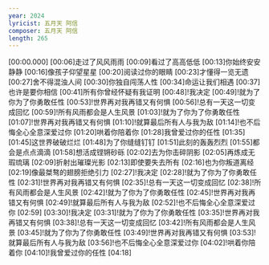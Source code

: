 ```yaml
---
year: 2024
lyricist: 五月天 阿信
composer: 五月天 阿信
length: 265
---
```

[00:00.000]
[00:06]走过了风风雨雨
[00:09]看过了高高低低
[00:13]你始终安安静静
[00:16]像孩子仰望星星
[00:20]阅读过你的眼睛
[00:23]才懂得一览无遗
[00:27]舍不得混浊人间
[00:30]你独自闯荡人性
[00:34]命运让我们相遇
[00:37]也许是要你相信
[00:41]所有你曾经怀疑有我证明
[00:48]!我决定
[00:49]!就为了你为了你勇敢任性
[00:53]!世界再对我再错又有何惧
[00:56]!总有一天这一切变成回忆
[00:59]!所有风雨都会是人生风景
[01:03]!就为了你为了你勇敢任性
[01:07]!世界再对我再错又有何惧
[01:10]!就算最后所有人与我为敌
[01:14]!也不后悔全心全意深爱过你
[01:20]哄着你陪着你
[01:28]我曾爱过你的任性
[01:35]
[01:45]这世界破破烂烂
[01:48]为了你缝缝钉钉
[01:51]此刻的轰轰烈烈
[01:55]都会是点点滴滴
[01:58]想活成铿锵砂砾
[02:02]去为你击碎阴影
[02:05]再炼成无瑕琉璃
[02:09]折射出璀璨光影
[02:13]即使要失去所有
[02:16]也为你叛道离经
[02:19]像最桀骜的翅膀拒绝引力
[02:27]!我决定
[02:28]!就为了你为了你勇敢任性
[02:31]!世界再对我再错又有何惧
[02:35]!总有一天这一切变成回忆
[02:38]!所有风雨都会是人生风景
[02:42]!就为了你为了你勇敢任性
[02:45]!世界再对我再错又有何惧
[02:49]!就算最后所有人与我为敌
[02:52]!也不后悔全心全意深爱过你
[02:59]
[03:30]!我决定
[03:31]!就为了你为了你勇敢任性
[03:35]!世界再对我再错又有何惧
[03:38]!总有一天这一切变成回忆
[03:42]!所有风雨都会是人生风景
[03:45]!就为了你为了你勇敢任性
[03:49]!世界再对我再错又有何惧
[03:53]!就算最后所有人与我为敌
[03:56]!也不后悔全心全意深爱过你
[04:02]!哄着你陪着你
[04:10]!我曾爱过你的任性
[04:18]
